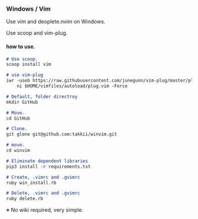 ### Windows / Vim

Use vim and deoplete.nvim on Windows.

Use scoop and vim-plug.

#### how to use.

```markdown
# Use scoop.
scoop install vim

# use vim-plug
iwr -useb https://raw.githubusercontent.com/junegunn/vim-plug/master/plug.vim |`
    ni $HOME/vimfiles/autoload/plug.vim -Force

# Default, folder directroy
mkdir GitHub

# Move.
cd GitHub

# Clone.
git glone git@github.com:takkii/winvim.git

# move.
cd winvim

# Eliminate dependent libraries
pip3 install -r requirements.txt

# Create, .vimrc and .gvimrc
ruby win_install.rb

# Delete, .vimrc and .gvimrc
ruby delete.rb
```

※ No wiki required, very simple.
